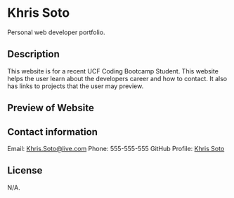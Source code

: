# Khris Soto

Personal web developer portfolio. 

## Description

This website is for a recent UCF Coding Bootcamp Student. This website helps the user
learn about the developers career and how to contact. It also has links to projects that the user may preview.

## Preview of Website




## Contact information

Email: Khris.Soto@live.com
Phone: 555-555-555
GitHub Profile: [Khris Soto](https://github.com/settings/profile)


## License

N/A.





